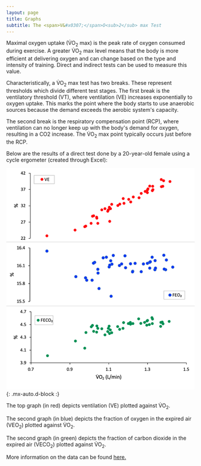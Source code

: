 ```yaml
---
layout: page
title: Graphs
subtitle: The <span>V&#x0307;</span>O<sub>2</sub> max Test
---
```


Maximal oxygen uptake (<span>V&#x0307;</span>O<sub>2</sub> max) is the peak rate of oxygen consumed during exercise. A greater <span>V&#x0307;</span>O<sub>2</sub> max level means that the body is more efficient at delivering oxygen and can change based on the type and intensity of training. Direct and indirect tests can be used to measure this value. 

Characteristically, a <span>V&#x0307;</span>O<sub>2</sub> max test has two breaks. These represent thresholds which divide different test stages. The first break is the ventilatory threshold (VT), where ventilation (VE) increases exponentially to oxygen uptake. This marks the point where the body starts to use anaerobic sources because the demand exceeds the aerobic system's capacity.

The second break is the respiratory compensation point (RCP), where ventilation can no longer keep up with the body's demand for oxygen, resulting in a CO2 increase. The <span>V&#x0307;</span>O<sub>2</sub> max point typically occurs just before the RCP.

Below are the results of a direct test done by a 20-year-old female using a cycle ergometer (created through Excel):

![Graph](images/graph.png){: .mx-auto.d-block :}

The top graph (in red) depicts ventilation (VE) plotted against <span>V&#x0307;</span>O<sub>2</sub>. 

The second graph (in blue) depicts the fraction of oxygen in the expired air (VEO<sub>2</sub>) plotted against <span>V&#x0307;</span>O<sub>2</sub>. 

The second graph (in green) depicts the fraction of carbon dioxide in the expired air (VECO<sub>2</sub>) plotted against <span>V&#x0307;</span>O<sub>2</sub>.

More information on the data can be found [here.]()

